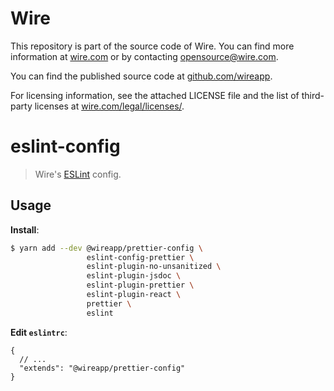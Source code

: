 # Wire

This repository is part of the source code of Wire. You can find more information at [wire.com](https://wire.com) or by contacting opensource@wire.com.

You can find the published source code at [github.com/wireapp](https://github.com/wireapp).

For licensing information, see the attached LICENSE file and the list of third-party licenses at [wire.com/legal/licenses/](https://wire.com/legal/licenses/).

# eslint-config

> Wire's [ESLint](https://eslint.org/docs/developer-guide/shareable-configs) config.

## Usage

**Install**:

```bash
$ yarn add --dev @wireapp/prettier-config \
                 eslint-config-prettier \
                 eslint-plugin-no-unsanitized \
                 eslint-plugin-jsdoc \
                 eslint-plugin-prettier \
                 eslint-plugin-react \
                 prettier \
                 eslint
```

**Edit `eslintrc`**:

```jsonc
{
  // ...
  "extends": "@wireapp/prettier-config"
}
```
